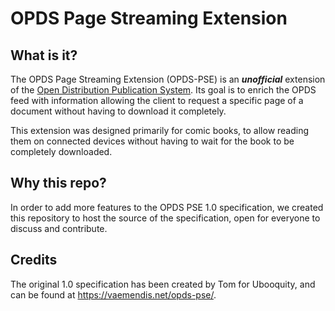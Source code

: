 # OPDS Page Streaming Extension

## What is it?

The OPDS Page Streaming Extension (OPDS-PSE) is an **_unofficial_** extension of the [Open Distribution Publication System](https://specs.opds.io/opds-1.2). Its goal is to enrich the OPDS feed with information allowing the client to request a specific page of a document without having to download it completely.

This extension was designed primarily for comic books, to allow reading them on connected devices without having to wait for the book to be completely downloaded.

## Why this repo?

In order to add more features to the OPDS PSE 1.0 specification, we created this repository to host the source of the specification, open for everyone to discuss and contribute.

## Credits

The original 1.0 specification has been created by Tom for Ubooquity, and can be found
at https://vaemendis.net/opds-pse/.

